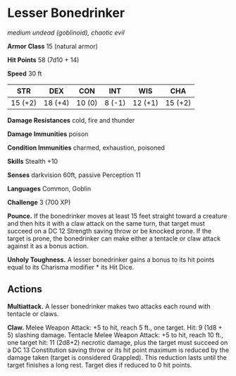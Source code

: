 # Lesser Bonedrinker
*medium undead (goblinoid), chaotic evil*

**Armor Class** 15 (natural armor)

**Hit Points** 58 (7d10 + 14)

**Speed** 30 ft

**STR**|**DEX**|**CON**|**INT**|**WIS**|**CHA**
-------|-------|-------|-------|-------|-------
15 (+2)|18 (+4)|10 (0) |8 (-1) |12 (+1)|15 (+2)

**Damage Resistances** cold, fire and thunder

**Damage Immunities** poison

**Condition Immunities** charmed, exhaustion, poisoned

**Skills** Stealth +10

**Senses** darkvision 60ft, passive Perception 11

**Languages** Common, Goblin

**Challenge** 3 (700 XP)

**Pounce.** If the bonedrinker moves at least 15 feet straight toward a creature and then hits it with a claw attack on the same turn, that target must succeed on a DC 12 Strength saving throw or be knocked prone. If the target is prone, the bonedrinker can make either a tentacle or claw attack against it as a bonus action.

**Unholy Toughness.** A lesser bonedrinker gains a bonus to its hit points equal to its Charisma modifier * its Hit Dice.

## Actions
**Multiattack.** A lesser bonedrinker makes two attacks each round with tentacle or claws.

**Claw.** Melee Weapon Attack: +5 to hit, reach 5 ft., one target. Hit: 9 (1d8 + 5) slashing damage. Tentacle Melee Weapon Attack: +5 to hit, reach 10 ft., one target hit: 11 (2d8+2) necrotic damage, plus the target must succeed on a DC 13 Constitution saving throw or its hit point maximum is reduced by the damage taken (target is considered Grappled). This reduction lasts until the target finishes a long rest. Target dies if reduced to 0 hit points.
